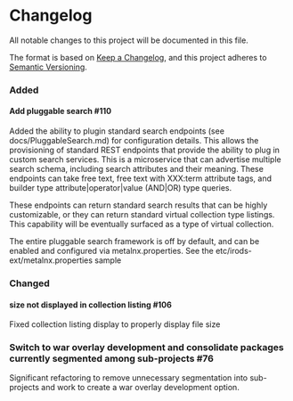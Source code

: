 # Changelog
All notable changes to this project will be documented in this file.

The format is based on [Keep a Changelog](https://keepachangelog.com/en/1.0.0/),
and this project adheres to [Semantic Versioning](https://semver.org/spec/v2.0.0.html).

### Added

#### Add pluggable search #110

Added the ability to plugin standard search endpoints (see docs/PluggableSearch.md) for configuration details. This allows the provisioning of standard
REST endpoints that provide the ability to plug in custom search services. This is a microservice that can advertise multiple search schema, including search attributes and their meaning. These endpoints can take free text, free text with XXX:term attribute tags, and builder type attribute|operator|value (AND|OR) type queries.

These endpoints can return standard search results that can be highly customizable, or they can return standard virtual collection type listings. This capability will be eventually surfaced as a type of virtual collection.

The entire pluggable search framework is off by default, and can be enabled and configured via metalnx.properties. See the etc/irods-ext/metalnx.properties sample

### Changed

#### size not displayed in collection listing #106

Fixed collection listing display to properly display file size

### Switch to war overlay development and consolidate packages currently segmented among sub-projects #76

Significant refactoring to remove unnecessary segmentation into sub-projects and work to create a war overlay development option.
